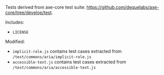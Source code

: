 Tests derived from axe-core test suite: https://github.com/dequelabs/axe-core/tree/develop/test.

Includes:
- `LICENSE`

Modified:
- `implicit-role.js` contains test cases extracted from `/test/commons/aria/implicit-role.js`
- `accessible-text.js` contains test cases extracted from `/test/commons/aria/accessible-text.js`
